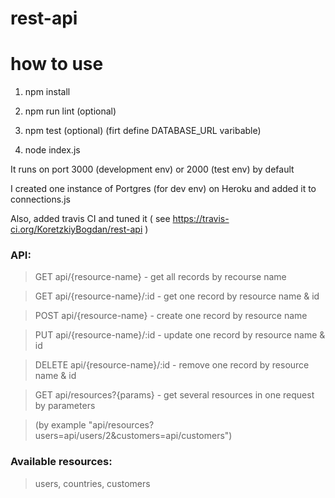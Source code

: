 # rest-api
# how to use
  1) npm install
  
  2) npm run lint (optional)
  
  3) npm test (optional) (firt define DATABASE_URL varibable)
  
  4) node index.js
  
It runs on port 3000 (development env) or 2000 (test env) by default

I created one instance of Portgres (for dev env) on Heroku and added it to connections.js

Also, added travis CI and tuned it ( see https://travis-ci.org/KoretzkiyBogdan/rest-api )

### API:
> GET api/{resource-name} - get all records by recourse name

> GET api/{resource-name}/:id - get one record by resource name & id

> POST api/{resource-name} - create one record by resource name

> PUT api/{resource-name}/:id - update one record by resource name & id

> DELETE api/{resource-name}/:id - remove one record by resource name & id

> GET api/resources?{params} - get several resources in one request by parameters 

> (by example "api/resources?users=api/users/2&customers=api/customers")

### Available resources:
> users, countries, customers
